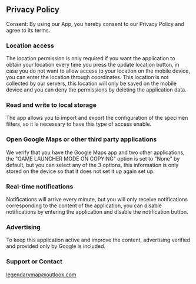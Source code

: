## Privacy Policy
Consent: By using our App, you hereby consent to our Privacy Policy and agree to its terms.

### Location access
The location permission is only required if you want the application to obtain your location every time you press the update location button, in case you do not want to allow access to your location on the mobile device, you can enter the location through coordinates. This location is not collected by our servers, this location will only be saved on the mobile device and you can deny the permissions by deleting the application data.

### Read and write to local storage
The app allows you to import and export the configuration of the specimen filters, so it is necessary to have this type of access enable.

### Open Google Maps or other third party applications
We verify that you have the Google Maps app and two other applications, the "GAME LAUNCHER MODE ON COPYING" option is set to "None" by default, but you can select any of the 3 options, this information is only stored on the device so that it does not set it up again set up.

### Real-time notifications
Notifications will arrive every minute, but you will only receive notifications corresponding to the content of the application, you can disable notifications by entering the application and disable the notification button.

### Advertising
To keep this application active and improve the content, advertising verified and provided only by Google is included.

### Support or Contact
legendarymap@outlook.com
